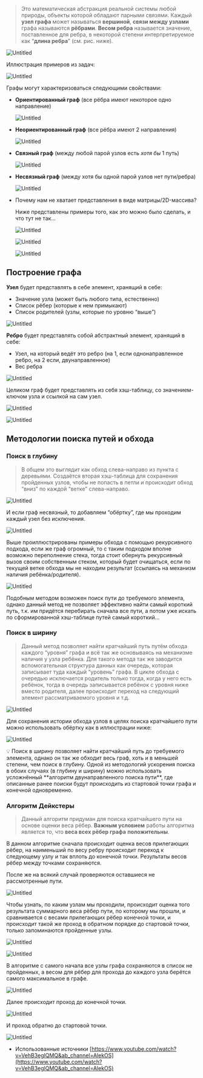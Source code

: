  > Это математическая абстракция реальной системы любой природы, объекты которой обладают парными связями. 
> Каждый **узел графа** может называться **вершиной**, **связи между узлами** графа называются **рёбрами**.
> **Весом ребра** называется значение, поставленное для ребра, в некоторой степени интерпретируемое как “**длина ребра**” (см. рис. ниже).

![Untitled](image-storage/Untitled%2019.png)

Иллюстрация примеров из задач:

![Untitled](image-storage/Untitled%2020.png)

Графы могут характеризоваться следующими свойствами:

- **Ориентированный граф** (все рёбра имеют некоторое одно направление)
    
    ![Untitled](image-storage/Untitled%2021.png)
    
- **Неориентированный граф** (все рёбра имеют 2 направления)
    
    ![Untitled](image-storage/Untitled%2022.png)
    
- **Связный граф** (между любой парой узлов есть *хотя бы* 1 путь)
    
    ![Untitled](image-storage/Untitled%2023.png)
    
- **Несвязный граф** (между хотя бы одной парой узлов нет пути/ребра)
    
    ![Untitled](image-storage/Untitled%2024.png)
    
- Почему нам не хватает представления в виде матрицы/2D-массива?
    
    Ниже представлены примеры того, как это можно было сделать, и что тут не так…
    
    ![Untitled](image-storage/Untitled%2025.png)
    
    ![Untitled](image-storage/Untitled%2026.png)
    
    ![Untitled](image-storage/Untitled%2027.png)
    

## Построение графа

**Узел** будет представлять в себе элемент, хранящий в себе:

- Значение узла (может быть любого типа, естественно)
- Список рёбер (которые к нем примыкают)
- Список родителей  (узлы, которые по уровню “выше”)

![Untitled](image-storage/Untitled%2028.png)

**Ребро** будет представлять собой абстрактный элемент, хранящий в себе:

- Узел, на который ведёт это ребро (на 1, если однонаправленное ребро, на 2 если, двунаправленное)
- Вес ребра

![Untitled](image-storage/Untitled%2029.png)

Целиком граф будет представлять из себя хэш-таблицу, со значением-ключом узла и ссылкой  на сам узел.

![Untitled](image-storage/Untitled%2030.png)

![Untitled](image-storage/Untitled%2031.png)

## Методологии поиска путей и обхода

### Поиск в глубину

> В общем это выглядит как обход слева-направо из пункта с деревьями. Создаётся вторая хэш-таблица для сохранения пройденных узлов, чтобы не попасть в петли и происходит обход “вниз” по каждой “ветке” слева-направо.
> 

![Untitled](image-storage/Untitled%2032.png)

И если граф несвязный, то добавляем “обёртку”, где мы проходим каждый узел без исключения.

![Untitled](image-storage/Untitled%2033.png)

Выше проиллюстрированы примеры обхода с помощью рекурсивного подхода, если же граф огромный, то с таким подходом вполне возможно переполнение стека, тогда стоит обернуть рекурсивный вызов своим собственным стеком, который будет очищаться, если по текущей ветке обхода мы не находим результат (ссылаясь на механизм наличия ребёнка/родителя).

![Untitled](image-storage/Untitled%2034.png)

Подобным методом возможен поиск пути до требуемого элемента, однако данный метод не позволяет эффективно найти самый короткий путь, т.к. им придётся перебирать сначала все пути, а потом уже искать по сформированной хэш-таблице путей самый короткий…

### Поиск в ширину

> Данный метод позволяет найти кратчайший путь путём обхода каждого “уровня” графа и всё так же основываясь на механизме наличия у узла ребёнка. Для такого метода так же заводится вспомогательная структура данных как очередь, которая записывает туда каждый “уровень” графа. В цикле обхода с очередью исключается родитель только тогда, когда у него есть ребёнок, тогда в очередь записывается ребёнок с уровня ниже вместо родителя, далее происходит переход на следующий элемент рассматриваемого уровня и т.д.

![Untitled](image-storage/Untitled%2035.png)

Для сохранения истории обхода узлов в целях поиска кратчайшего пути можно использовать обёртку  как в иллюстрации ниже:

![Untitled](image-storage/Untitled%2036.png)

<aside>
💡 Поиск в ширину позволяет найти кратчайший путь до требуемого элемента, однако он так же обходит весь граф, хоть и в меньшей степени, чем поиск в глубину. Одной из методологий ускорения поиска в обоих случаях (в глубину и ширину) можно использовать усложнённый **алгоритм двунаправленного поиска пути**, где описанные ранее поиски будут происходить из стартовой точки графа и конечной одновременно.

</aside>

### Алгоритм Дейкстеры

> Данный алгоритм придуман для поиска кратчайшего пути на основе оценки веса рёбер. 
> **Важным условием** работы алгоритма является то, что **веса всех рёбер графа** **положительны**.
> 

В данном алгоритме сначала происходит оценка весов прилегающих рёбер, на наименьший по весу ребру происходит переход к следующему узлу и так вплоть до конечной точки. Результаты весов рёбер между точками сохраняются. 

После же на всякий случай проверяются оставшиеся не рассмотренные пути.

![Untitled](image-storage/Untitled%2037.png)

Чтобы узнать, по каким узлам мы проходили, происходит оценка того результата суммарного веса рёбер пути, по которому мы прошли, и сравнивается с весами прилегающих рёбер конечной точки, и происходит такой же проход в обратном порядке до стартовой точки, только запоминаются пройденные узлы.

![Untitled](image-storage/Untitled%2038.png)

![Untitled](image-storage/Untitled%2039.png)

В алгоритме с самого начала все узлы графа сохраняются в список не пройденных, а весом для рёбер для прохода до каждого узла берётся самого максимальное в графе.

![Untitled](image-storage/Untitled%2040.png)

Далее происходит проход до конечной точки.

![Untitled](image-storage/Untitled%2041.png)

И проход обратно до стартовой точки.

![Untitled](image-storage/Untitled%2042.png)

- Использованные источники
    [https://www.youtube.com/watch?v=VehB3eglQMQ&ab_channel=AlekOS](https://www.youtube.com/watch?v=VehB3eglQMQ&ab_channel=AlekOS)